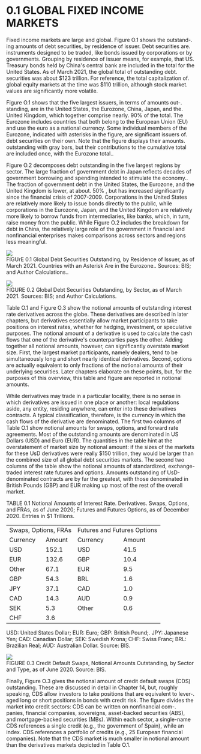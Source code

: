 # 0.1 GLOBAL FIXED INCOME MARKETS  

Fixed income markets are large and global. Figure O.1 shows the outstand-. ing amounts of debt securities, by residence of issuer. Debt securities are. instruments designed to be traded, like bonds issued by corporations or by governments. Grouping by residence of issuer means, for example, that US. Treasury bonds held by China's central bank are included in the total for the United States. As of March 2021, the global total of outstanding debt. securities was about $\$123$ trillion. For reference, the total capitalization of. global equity markets at the time was $\$110$ trillion, although stock market. values are significantly more volatile.  

Figure O.1 shows that the five largest issuers, in terms of amounts out-. standing, are in the United States, the Eurozone, China, Japan, and the. United Kingdom, which together comprise nearly. $90\%$ of the total. The Eurozone includes countries that both belong to the European Union (EU) and use the euro as a national currency. Some individual members of the Eurozone, indicated with asterisks in the figure, are significant issuers of. debt securities on their own. Note that the figure displays their amounts. outstanding with gray bars, but their contributions to the cumulative total are included once, with the Eurozone total..  

Figure O.2 decomposes debt outstanding in the five largest regions by sector. The large fraction of government debt in Japan reflects decades of government borrowing and spending intended to stimulate the economy.. The fraction of government debt in the United States, the Eurozone, and the United Kingdom is lower, at about. $50\%$ , but has increased significantly since the financial crisis of 2007-2009. Corporations in the United States are relatively more likely to issue bonds directly to the public, while corporations in the Eurozone, Japan, and the United Kingdom are relatively more likely to borrow funds from intermediaries, like banks, which, in turn, raise money from the public. While Figure O.2 includes the breakdown for debt in China, the relatively large role of the government in financial and nonfinancial enterprises makes comparisons across sectors and regions less meaningful.  

![](images/576323b781695c0caa1d035fbacbbc955a432c6811f50f85c0d5c9b8868c58a6.jpg)  
FIGUrE 0.1 Global Debt Securities Outstanding, by Residence of Issuer, as of March 2021. Countries with an Asterisk Are in the Eurozone.. Sources: BIS; and Author Calculations..  

![](images/c8996425155122d6f922131813c0d03d3958fd6108f7aa3fc83e01bb150797a1.jpg)  
FIGURE 0.2 Global Debt Securities Outstanding, by Sector, as of March 2021. Sources: BIS; and Author Calculations.  

Table O.1 and Figure O.3 show the notional amounts of outstanding interest rate derivatives across the globe. These derivatives are described in later chapters, but derivatives essentially allow market participants to take positions on interest rates, whether for hedging, investment, or speculative purposes. The notional amount of a derivative is used to calculate the cash flows that one of the derivative's counterparties pays the other. Adding together all notional amounts, however, can significantly overstate market size. First, the largest market participants, namely dealers, tend to be simultaneously long and short nearly identical derivatives. Second, options are actually equivalent to only fractions of the notional amounts of their underlying securities. Later chapters elaborate on these points, but, for the purposes of this overview, this table and figure are reported in notional amounts.  

While derivatives may trade in a particular locality, there is no sense in which derivatives are issued in one place or another: local regulations aside, any entity, residing anywhere, can enter into these derivatives contracts. A typical classification, therefore, is the currency in which the cash flows of the derivative are denominated. The first two columns of Table O.1 show notional amounts for swaps, options, and forward rate agreements. Most of the outstanding amounts are denominated in US Dollars (USD) and Euro (EUR). The quantities in the table hint at the overstatement of market size by notional amount: if the sizes of the markets for these UsD derivatives were really $\$150$ trillion, they would be larger than the combined size of all global debt securities markets. The second two columns of the table show the notional amounts of standardized, exchange-traded interest rate futures and options. Amounts outstanding of UsD-denominated contracts are by far the greatest, with those denominated in British Pounds (GBP) and EUR making up most of the rest of the overall market.  

TABLE 0.1 Notional Amounts of Interest Rate. Derivatives. Swaps, Options, and FRAs, as of June 2020; Futures and Futures Options, as of December 2020. Entries in $\$1$ Trillions.   


<html><body><table><tr><td colspan="2">Swaps, Options, FRAs</td><td colspan="2">Futures and Futures Options</td></tr><tr><td>Currency</td><td>Amount</td><td>Currency</td><td>Amount</td></tr><tr><td>USD</td><td>152.1</td><td>USD</td><td>41.5</td></tr><tr><td>EUR</td><td>132.6</td><td>GBP</td><td>10.4</td></tr><tr><td>Other</td><td>67.1</td><td>EUR</td><td>9.5</td></tr><tr><td>GBP</td><td>54.3</td><td>BRL</td><td>1.6</td></tr><tr><td>JPY</td><td>37.1</td><td>CAD</td><td>1.0</td></tr><tr><td>CAD</td><td>14.3</td><td>AUD</td><td>0.9</td></tr><tr><td>SEK</td><td>5.3</td><td>Other</td><td>0.6</td></tr><tr><td>CHF</td><td>3.6</td><td></td><td></td></tr></table></body></html>

USD: United States Dollar; EUR: Euro; GBP: British Pound;. JPY: Japanese Yen; CAD: Canadian Dollar; SEK: Swedish Krona; CHF: Swiss Franc; BRL: Brazilian Real; AUD: Australian Dollar. Source: BIS.  

![](images/eb0bf0f85bb8222052064dfc13771ccc3058def768f0a7d502848e234768f737.jpg)  
FIGURE 0.3  Credit Default Swaps, Notional Amounts Outstanding, by Sector and Type, as of June 2020. Source: BIS.  

Finally, Figure O.3 gives the notional amount of credit default swaps (CDS) outstanding. These are discussed in detail in Chapter 14, but, roughly speaking, CDS allow investors to take positions that are equivalent to lever-. aged long or short positions in bonds with credit risk. The figure divides the market into credit sectors: CDS can be written on nonfinancial com-. panies, financial companies, sovereigns, asset-backed securities (ABS), and mortgage-backed securities (MBs). Within each sector, a single-name CDS references a single credit (e.g., the government of Spain), while an index. CDS references a portfolio of credits (e.g., 25 European financial companies). Note that the CDS market is much smaller in notional amount than the derivatives markets depicted in Table O.1.  
